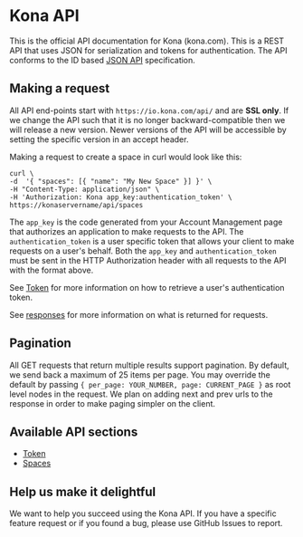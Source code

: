 Kona API
========

This is the official API documentation for Kona (kona.com). This is a REST API that uses JSON for serialization and
tokens for authentication. The API conforms to the ID based [JSON API](http://jsonapi.org/) specification.


Making a request
----------------------

All API end-points start with `https://io.kona.com/api/` and are **SSL only**.  If we change the API such that it is no longer
backward-compatible then we will release a new version.  Newer versions of the API will be accessible by setting the
specific version in an accept header.

Making a request to create a space in curl would look like this:

```shell
curl \
-d  '{ "spaces": [{ "name": "My New Space" }] }' \
-H "Content-Type: application/json" \
-H 'Authorization: Kona app_key:authentication_token' \
https://konaservername/api/spaces 
```

The `app_key` is the code generated from your Account Management page that authorizes an application to make requests
to the API.  The `authentication_token` is a user specific token that allows your client to make requests on a user's behalf.
Both the `app_key` and `authentication_token` must be sent in the HTTP Authorization header with all requests to the API
with the format above.

See [Token](https://github.com/KonaTeam/kona-api/blob/master/sections/token.md) for more information on how to retrieve a user's authentication token.

See [responses](https://github.com/KonaTeam/kona-api/blob/master/sections/responses.md) for more information on what is
returned for requests.

Pagination
----------------------

All GET requests that return multiple results support pagination.  By default, we send back a maximum of 25 items per page.
You may override the default by passing `{ per_page: YOUR_NUMBER, page: CURRENT_PAGE }` as root level nodes in the request.
We plan on adding next and prev urls to the response in order to make paging simpler on the client.

Available API sections
----------------------

* [Token](https://github.com/KonaTeam/kona-api/blob/master/sections/token.md)
* [Spaces](https://github.com/KonaTeam/kona-api/blob/master/sections/spaces.md)

Help us make it delightful
----------------------

We want to help you succeed using the Kona API. If you have a specific feature request or if you found a bug, please
use GitHub Issues to report.
